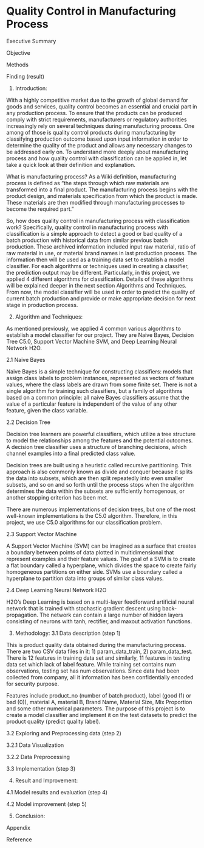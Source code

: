 # Quality Control in Manufacturing Process

Executive Summary

Objective

Methods

Finding (result)




1.	Introduction:

With a highly competitive market due to the growth of global demand for goods and services, quality control becomes an essential and crucial part in any production process. To ensure that the products can be produced comply with strict requirements, manufacturers or regulatory authorities increasingly rely on several techniques during manufacturing process. One among of those is quality control products during manufacturing by classifying production outcome based upon input information in order to determine the quality of the product and allows any necessary changes to be addressed early on. To understand more deeply about manufacturing process and how quality control with classification can be applied in, let take a quick look at their definition and explanation.

What is manufacturing process? As a Wiki definition, manufacturing process is defined as “the steps through which raw materials are transformed into a final product. The manufacturing process begins with the product design, and materials specification from which the product is made. These materials are then modified through manufacturing processes to become the required part.”

So, how does quality control in manufacturing process with classification work? Specifically, quality control in manufacturing process with classification is a simple approach to detect a good or bad quality of a batch production with historical data from similar previous batch production. These archived information included input raw material, ratio of raw material in use, or material brand names in last production process. The information then will be used  as a training data set to establish a model classifier. For each algorithms or techniques used in creating a classifier, the prediction output may be different. Particularly, in this project, we applied 4 different algorithms for classification. Details of these algorithms will be explained deeper in the next section Algorithms and Techniques. From now, the model classifier will be used in order to predict the quality of current batch production and provide or make appropriate decision for next stage in production process.

2.	Algorithm and Techniques:

As mentioned previously, we applied 4 common various algorithms to establish a model classifier for our project. They are Naive Bayes, Decision Tree C5.0, Support Vector Machine SVM, and Deep Learning Neural Network H2O. 

2.1	Naive Bayes

Naive Bayes is a simple technique for constructing classifiers: models that assign class labels to problem instances, represented as vectors of feature values, where the class labels are drawn from some finite set. There is not a single algorithm for training such classifiers, but a family of algorithms based on a common principle: all naive Bayes classifiers assume that the value of a particular feature is independent of the value of any other feature, given the class variable.

2.2	Decision Tree

Decision tree learners are powerful classifiers, which utilize a tree structure to model the relationships among the features and the potential outcomes. A decision tree classifier uses a structure of branching decisions, which channel examples into a final predicted class value.

Decision trees are built using a heuristic called recursive partitioning. This approach is also commonly known as divide and conquer because it splits the data into subsets, which are then split repeatedly into even smaller subsets, and so on and so forth until the process stops when the algorithm determines the data within the subsets are sufficiently homogenous, or another stopping criterion has been met.

There are numerous implementations of decision trees, but one of the most well-known implementations is the C5.0 algorithm. Therefore, in this project, we use C5.0 algorithms for our classification problem.

2.3	Support Vector Machine

A Support Vector Machine (SVM) can be imagined as a surface that creates a boundary between points of data plotted in multidimensional that represent examples and their feature values. The goal of a SVM is to create a flat boundary called a hyperplane, which divides the space to create fairly homogeneous partitions on either side. SVMs use a boundary called a hyperplane to partition data into groups of similar class values.

2.4	Deep Learning Neural Network H2O

H2O’s Deep Learning is based on a multi-layer feedforward artificial neural network that is trained with stochastic gradient descent using back-propagation. The network can contain a large number of hidden layers consisting of neurons with tanh, rectifier, and maxout activation functions.

3.	Methodology:
3.1	Data description  (step 1)

This is product quality data obtained during the manufacturing process. There are two CSV data files in it: 1) param_data_train, 2) param_data_test. There is 12 features in training data set and similarly, 11 features in testing data set which lack of label feature. While training set contains num observations, testing set has num observations. Since data had been collected from company, all it information has been confidentially encoded for security purpose. 

Features include product_no (number of batch product), label (good (1) or bad (0)), material A, material B, Brand Name, Material Size, Mix Proportion and some other numerical parameters. The purpose of this project is to create a model classifier and implement it on the test datasets to predict the product quality (predict quality label).


3.2	Exploring and Preprocessing data (step 2)

3.2.1	Data Visualization

3.2.2	Data Preprocessing

3.3	Implementation (step 3)

4.	Result and Improvement:

4.1	Model results and evaluation (step 4)

4.2	Model improvement (step 5)

5.	Conclusion:



Appendix

Reference


